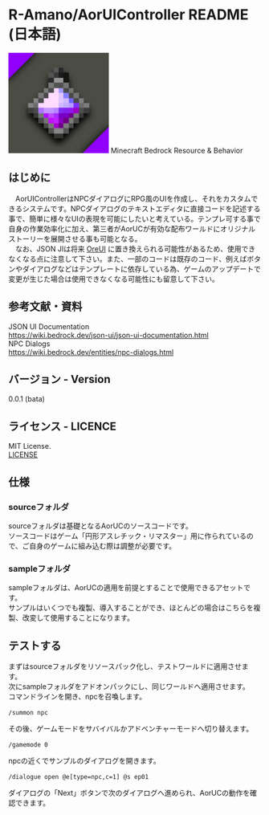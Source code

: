 # R-Amano/AorUIController README (日本語)
<img src="/source/pack_icon.png" width="200px" />  
Minecraft Bedrock Resource & Behavior  

## はじめに
　AorUIControllerはNPCダイアログにRPG風のUIを作成し、それをカスタムできるシステムです。NPCダイアログのテキストエディタに直接コードを記述する事で、簡単に様々なUIの表現を可能にしたいと考えている。テンプレ可する事で自身の作業効率化に加え、第三者がAorUCが有効な配布ワールドにオリジナルストーリーを展開させる事も可能となる。  
　なお、JSON JIは将来 [OreUI](https://github.com/Mojang/ore-ui) に置き換えられる可能性があるため、使用できなくなる点に注意して下さい。また、一部のコードは既存のコード、例えばボタンやダイアログなどはテンプレートに依存している為、ゲームのアップデートで変更が生じた場合は使用できなくなる可能性にも留意して下さい。

## 参考文献・資料
JSON UI Documentation  
https://wiki.bedrock.dev/json-ui/json-ui-documentation.html  
NPC Dialogs  
https://wiki.bedrock.dev/entities/npc-dialogs.html  

## バージョン - Version
0.0.1 (bata)  

## ライセンス - LICENCE
MIT License.  
[LICENSE](LICENSE)  

## 仕様
### sourceフォルダ
sourceフォルダは基礎となるAorUCのソースコードです。  
ソースコードはゲーム「円形アスレチック・リマスター」用に作られているので、ご自身のゲームに組み込む際は調整が必要です。  

### sampleフォルダ
sampleフォルダは、AorUCの適用を前提とすることで使用できるアセットです。  
サンプルはいくつでも複製、導入することができ、ほとんどの場合はこちらを複製、改変して使用することになります。  

## テストする
まずはsourceフォルダをリソースパック化し、テストワールドに適用させます。  
次にsampleフォルダをアドオンパックにし、同じワールドへ適用させます。  
コマンドラインを開き、npcを召喚します。
```
/summon npc
```
その後、ゲームモードをサバイバルかアドベンチャーモードへ切り替えます。
```
/gamemode 0
```
npcの近くでサンプルのダイアログを開きます。
```
/dialogue open @e[type=npc,c=1] @s ep01
```
ダイアログの「Next」ボタンで次のダイアログへ進められ、AorUCの動作を確認できます。

